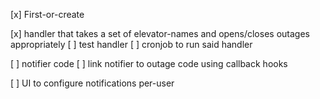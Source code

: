 [x] First-or-create

[x] handler that takes a set of elevator-names and opens/closes outages appropriately
[ ] test handler
[ ] cronjob to run said handler

[ ] notifier code
[ ] link notifier to outage code using callback hooks

[ ] UI to configure notifications per-user
